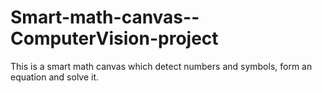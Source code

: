 # Smart-math-canvas--ComputerVision-project
This is a smart math canvas which detect numbers and symbols, form an equation and solve it. 
